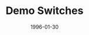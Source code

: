---
slug: "demo-switches"
title: "Demo Switches"
authors: 
    - "B Crosby"
date: 1996-01-30
filename: "switches.zip"
component_type: "bm"
cover: "demo-switch.png"
description: "Switch textures found in the Dark Forces demo."
---